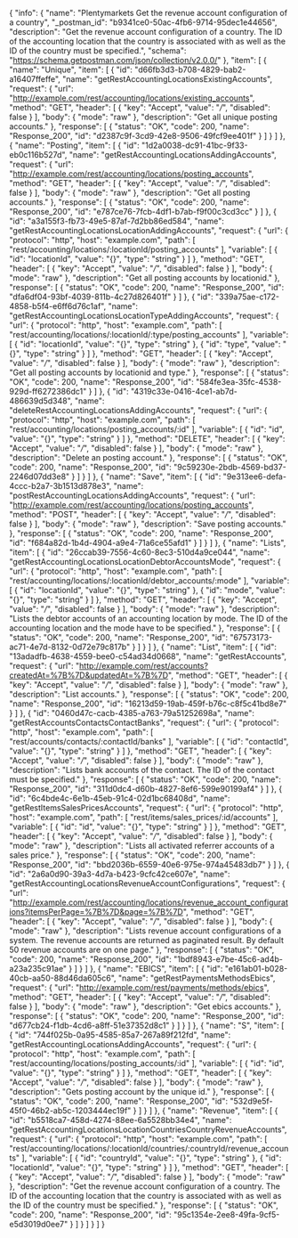 {
  "info": {
    "name": "Plentymarkets Get the revenue account configuration of a country",
    "_postman_id": "b9341ce0-50ac-4fb6-9714-95dec1e44656",
    "description": "Get the revenue account configuration of a country. The ID of the accounting location that the country is associated with as well as the ID of the country must be specified.",
    "schema": "https://schema.getpostman.com/json/collection/v2.0.0/"
  },
  "item": [
    {
      "name": "Unique",
      "item": [
        {
          "id": "d66fb3d3-b708-4829-bab2-a16407ffeffe",
          "name": "getRestAccountingLocationsExistingAccounts",
          "request": {
            "url": "http://example.com/rest/accounting/locations/existing_accounts",
            "method": "GET",
            "header": [
              {
                "key": "Accept",
                "value": "*/*",
                "disabled": false
              }
            ],
            "body": {
              "mode": "raw"
            },
            "description": "Get all unique posting accounts."
          },
          "response": [
            {
              "status": "OK",
              "code": 200,
              "name": "Response_200",
              "id": "d2387c9f-3cd9-42e8-9506-49fcf9ee401f"
            }
          ]
        }
      ]
    },
    {
      "name": "Posting",
      "item": [
        {
          "id": "1d2a0038-dc91-41bc-9f33-eb0c116b527d",
          "name": "getRestAccountingLocationsAddingAccounts",
          "request": {
            "url": "http://example.com/rest/accounting/locations/posting_accounts",
            "method": "GET",
            "header": [
              {
                "key": "Accept",
                "value": "*/*",
                "disabled": false
              }
            ],
            "body": {
              "mode": "raw"
            },
            "description": "Get all posting accounts."
          },
          "response": [
            {
              "status": "OK",
              "code": 200,
              "name": "Response_200",
              "id": "e787ce76-7fcb-4df1-b7ab-f9f00c3cd3cc"
            }
          ]
        },
        {
          "id": "a3a155f3-fb73-49e5-87af-7d2bb86ed584",
          "name": "getRestAccountingLocationsLocationAddingAccounts",
          "request": {
            "url": {
              "protocol": "http",
              "host": "example.com",
              "path": [
                "rest/accounting/locations/:locationId/posting_accounts"
              ],
              "variable": [
                {
                  "id": "locationId",
                  "value": "{}",
                  "type": "string"
                }
              ]
            },
            "method": "GET",
            "header": [
              {
                "key": "Accept",
                "value": "*/*",
                "disabled": false
              }
            ],
            "body": {
              "mode": "raw"
            },
            "description": "Get all posting accounts by locationid."
          },
          "response": [
            {
              "status": "OK",
              "code": 200,
              "name": "Response_200",
              "id": "dfa6df04-93bf-4039-811b-4c27d826401f"
            }
          ]
        },
        {
          "id": "339a75ae-c172-4858-b5f4-e6ff6d76c1af",
          "name": "getRestAccountingLocationsLocationTypeAddingAccounts",
          "request": {
            "url": {
              "protocol": "http",
              "host": "example.com",
              "path": [
                "rest/accounting/locations/:locationId/:type/posting_accounts"
              ],
              "variable": [
                {
                  "id": "locationId",
                  "value": "{}",
                  "type": "string"
                },
                {
                  "id": "type",
                  "value": "{}",
                  "type": "string"
                }
              ]
            },
            "method": "GET",
            "header": [
              {
                "key": "Accept",
                "value": "*/*",
                "disabled": false
              }
            ],
            "body": {
              "mode": "raw"
            },
            "description": "Get all posting accounts by locationid and type."
          },
          "response": [
            {
              "status": "OK",
              "code": 200,
              "name": "Response_200",
              "id": "584fe3ea-35fc-4538-929d-ff6272386dc1"
            }
          ]
        },
        {
          "id": "4319c33e-0416-4ce1-ab7d-486639d5d348",
          "name": "deleteRestAccountingLocationsAddingAccounts",
          "request": {
            "url": {
              "protocol": "http",
              "host": "example.com",
              "path": [
                "rest/accounting/locations/posting_accounts/:id"
              ],
              "variable": [
                {
                  "id": "id",
                  "value": "{}",
                  "type": "string"
                }
              ]
            },
            "method": "DELETE",
            "header": [
              {
                "key": "Accept",
                "value": "*/*",
                "disabled": false
              }
            ],
            "body": {
              "mode": "raw"
            },
            "description": "Delete an posting account."
          },
          "response": [
            {
              "status": "OK",
              "code": 200,
              "name": "Response_200",
              "id": "9c59230e-2bdb-4569-bd37-2246d07dd3e8"
            }
          ]
        }
      ]
    },
    {
      "name": "Save",
      "item": [
        {
          "id": "9e313ee6-defa-4ccc-b2a7-3b1513d878e3",
          "name": "postRestAccountingLocationsAddingAccounts",
          "request": {
            "url": "http://example.com/rest/accounting/locations/posting_accounts",
            "method": "POST",
            "header": [
              {
                "key": "Accept",
                "value": "*/*",
                "disabled": false
              }
            ],
            "body": {
              "mode": "raw"
            },
            "description": "Save posting accounts."
          },
          "response": [
            {
              "status": "OK",
              "code": 200,
              "name": "Response_200",
              "id": "f684a82d-1b4d-4904-a9e4-71a6ce55afd1"
            }
          ]
        }
      ]
    },
    {
      "name": "Lists",
      "item": [
        {
          "id": "26ccab39-7556-4c60-8ec3-510d4a9ce044",
          "name": "getRestAccountingLocationsLocationDebtorAccountsMode",
          "request": {
            "url": {
              "protocol": "http",
              "host": "example.com",
              "path": [
                "rest/accounting/locations/:locationId/debtor_accounts/:mode"
              ],
              "variable": [
                {
                  "id": "locationId",
                  "value": "{}",
                  "type": "string"
                },
                {
                  "id": "mode",
                  "value": "{}",
                  "type": "string"
                }
              ]
            },
            "method": "GET",
            "header": [
              {
                "key": "Accept",
                "value": "*/*",
                "disabled": false
              }
            ],
            "body": {
              "mode": "raw"
            },
            "description": "Lists the debtor accounts of an accounting location by mode. The ID of the accounting location and the mode have to be specified."
          },
          "response": [
            {
              "status": "OK",
              "code": 200,
              "name": "Response_200",
              "id": "67573173-ac71-4e7d-8132-0d72e79c817b"
            }
          ]
        }
      ]
    },
    {
      "name": "List",
      "item": [
        {
          "id": "13adadfb-4638-4559-bee0-c54ad34d0668",
          "name": "getRestAccounts",
          "request": {
            "url": "http://example.com/rest/accounts?createdAt=%7B%7D&updatedAt=%7B%7D",
            "method": "GET",
            "header": [
              {
                "key": "Accept",
                "value": "*/*",
                "disabled": false
              }
            ],
            "body": {
              "mode": "raw"
            },
            "description": "List accounts."
          },
          "response": [
            {
              "status": "OK",
              "code": 200,
              "name": "Response_200",
              "id": "16213d59-19ab-459f-b76c-c8f5c41bd8e7"
            }
          ]
        },
        {
          "id": "0460d47c-cacb-4385-a763-79a51252698a",
          "name": "getRestAccountsContactsContactBanks",
          "request": {
            "url": {
              "protocol": "http",
              "host": "example.com",
              "path": [
                "rest/accounts/contacts/:contactId/banks"
              ],
              "variable": [
                {
                  "id": "contactId",
                  "value": "{}",
                  "type": "string"
                }
              ]
            },
            "method": "GET",
            "header": [
              {
                "key": "Accept",
                "value": "*/*",
                "disabled": false
              }
            ],
            "body": {
              "mode": "raw"
            },
            "description": "Lists bank accounts of the contact. The ID of the contact must be specified."
          },
          "response": [
            {
              "status": "OK",
              "code": 200,
              "name": "Response_200",
              "id": "311d0dc4-d60b-4827-8ef6-599e90199af4"
            }
          ]
        },
        {
          "id": "6c4bde4c-6e1b-45eb-91c4-02d1bc68408d",
          "name": "getRestItemsSalesPricesAccounts",
          "request": {
            "url": {
              "protocol": "http",
              "host": "example.com",
              "path": [
                "rest/items/sales_prices/:id/accounts"
              ],
              "variable": [
                {
                  "id": "id",
                  "value": "{}",
                  "type": "string"
                }
              ]
            },
            "method": "GET",
            "header": [
              {
                "key": "Accept",
                "value": "*/*",
                "disabled": false
              }
            ],
            "body": {
              "mode": "raw"
            },
            "description": "Lists all activated referrer accounts of a sales price."
          },
          "response": [
            {
              "status": "OK",
              "code": 200,
              "name": "Response_200",
              "id": "bbd2036b-6559-40e6-975e-974a45483db7"
            }
          ]
        },
        {
          "id": "2a6a0d90-39a3-4d7a-b423-9cfc42ce607e",
          "name": "getRestAccountingLocationsRevenueAccountConfigurations",
          "request": {
            "url": "http://example.com/rest/accounting/locations/revenue_account_configurations?itemsPerPage=%7B%7D&page=%7B%7D",
            "method": "GET",
            "header": [
              {
                "key": "Accept",
                "value": "*/*",
                "disabled": false
              }
            ],
            "body": {
              "mode": "raw"
            },
            "description": "Lists revenue account configurations of a system. The revenue accounts are returned as paginated result. By default 50 revenue accounts are on one page."
          },
          "response": [
            {
              "status": "OK",
              "code": 200,
              "name": "Response_200",
              "id": "1bdf8943-e7be-45c6-ad4b-a23a235c91ae"
            }
          ]
        }
      ]
    },
    {
      "name": "EBICS",
      "item": [
        {
          "id": "e161ab01-b028-40cb-aa50-88d46da605c6",
          "name": "getRestPaymentsMethodsEbics",
          "request": {
            "url": "http://example.com/rest/payments/methods/ebics",
            "method": "GET",
            "header": [
              {
                "key": "Accept",
                "value": "*/*",
                "disabled": false
              }
            ],
            "body": {
              "mode": "raw"
            },
            "description": "Get ebics accounts."
          },
          "response": [
            {
              "status": "OK",
              "code": 200,
              "name": "Response_200",
              "id": "d677cb24-f1db-4cd6-a8ff-51e37352d8c1"
            }
          ]
        }
      ]
    },
    {
      "name": "S",
      "item": [
        {
          "id": "744f025b-0a95-4585-85a7-267a89f212fd",
          "name": "getRestAccountingLocationsAddingAccounts",
          "request": {
            "url": {
              "protocol": "http",
              "host": "example.com",
              "path": [
                "rest/accounting/locations/posting_accounts/:id"
              ],
              "variable": [
                {
                  "id": "id",
                  "value": "{}",
                  "type": "string"
                }
              ]
            },
            "method": "GET",
            "header": [
              {
                "key": "Accept",
                "value": "*/*",
                "disabled": false
              }
            ],
            "body": {
              "mode": "raw"
            },
            "description": "Gets posting account by the unique id."
          },
          "response": [
            {
              "status": "OK",
              "code": 200,
              "name": "Response_200",
              "id": "532d9e5f-45f0-46b2-ab5c-1203444ec19f"
            }
          ]
        }
      ]
    },
    {
      "name": "Revenue",
      "item": [
        {
          "id": "b5518ca7-458d-4274-88ee-6a5528bb34e4",
          "name": "getRestAccountingLocationsLocationCountriesCountryRevenueAccounts",
          "request": {
            "url": {
              "protocol": "http",
              "host": "example.com",
              "path": [
                "rest/accounting/locations/:locationId/countries/:countryId/revenue_accounts"
              ],
              "variable": [
                {
                  "id": "countryId",
                  "value": "{}",
                  "type": "string"
                },
                {
                  "id": "locationId",
                  "value": "{}",
                  "type": "string"
                }
              ]
            },
            "method": "GET",
            "header": [
              {
                "key": "Accept",
                "value": "*/*",
                "disabled": false
              }
            ],
            "body": {
              "mode": "raw"
            },
            "description": "Get the revenue account configuration of a country. The ID of the accounting location that the country is associated with as well as the ID of the country must be specified."
          },
          "response": [
            {
              "status": "OK",
              "code": 200,
              "name": "Response_200",
              "id": "95c1354e-2ee8-49fa-9cf5-e5d3019d0ee7"
            }
          ]
        }
      ]
    }
  ]
}